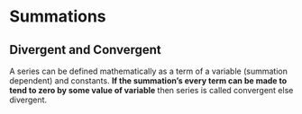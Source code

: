 # Summations
## Divergent and Convergent
A series can be defined mathematically as a term of a variable (summation dependent) and constants. **If the summation’s every term can be made to tend to zero by some value of variable** then series is called convergent else divergent.

